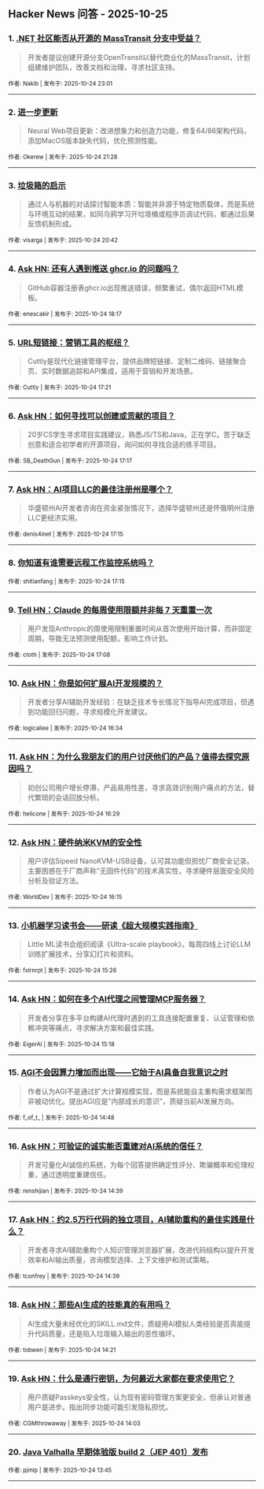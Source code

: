 ## Hacker News 问答 - 2025-10-25


### 1. [.NET 社区能否从开源的 MassTransit 分支中受益？](https://news.ycombinator.com/item?id=45699965)
> 开发者提议创建开源分支OpenTransit以替代商业化的MassTransit，计划组建维护团队，改善文档和治理，寻求社区支持。

<sub>作者: Nakib | 发布于: 2025-10-24 23:01</sub>

---

### 2. [进一步更新](https://news.ycombinator.com/item?id=45699283)
> Neural Web项目更新：改进想象力和创造力功能，修复64/86架构代码，添加MacOS版本缺失代码，优化预测性能。

<sub>作者: Okerew | 发布于: 2025-10-24 21:28</sub>

---

### 3. [垃圾箱的启示](https://news.ycombinator.com/item?id=45698854)
> 通过人与机器的对话探讨智能本质：智能并非源于特定物质载体，而是系统与环境互动的结果，如同乌鸦学习开垃圾桶或程序员调试代码，都通过后果反馈机制形成。

<sub>作者: visarga | 发布于: 2025-10-24 20:42</sub>

---

### 4. [Ask HN: 还有人遇到推送 ghcr.io 的问题吗？](https://news.ycombinator.com/item?id=45697510)
> GitHub容器注册表ghcr.io出现推送错误，频繁重试，偶尔返回HTML模板。

<sub>作者: enescakir | 发布于: 2025-10-24 18:17</sub>

---

### 5. [URL短链接：营销工具的枢纽？](https://news.ycombinator.com/item?id=45696864)
> Cuttly是现代化链接管理平台，提供品牌短链接、定制二维码、链接聚合页、实时数据追踪和API集成，适用于营销和开发场景。

<sub>作者: Cuttly | 发布于: 2025-10-24 17:21</sub>

---

### 6. [Ask HN：如何寻找可以创建或贡献的项目？](https://news.ycombinator.com/item?id=45696827)
> 20岁CS学生寻求项目实践建议，熟悉JS/TS和Java，正在学C。苦于缺乏创意和适合初学者的开源项目，询问如何寻找合适的练手项目。

<sub>作者: SB_DeathGun | 发布于: 2025-10-24 17:17</sub>

---

### 7. [Ask HN：AI项目LLC的最佳注册州是哪个？](https://news.ycombinator.com/item?id=45696812)
> 华盛顿州AI开发者咨询在资金紧张情况下，选择华盛顿州还是怀俄明州注册LLC更经济实用。

<sub>作者: denis4inet | 发布于: 2025-10-24 17:15</sub>

---

### 8. [你知道有谁需要远程工作监控系统吗？](https://news.ycombinator.com/item?id=45696796)

<sub>作者: shitianfang | 发布于: 2025-10-24 17:15</sub>

---

### 9. [Tell HN：Claude 的每周使用限额并非每 7 天重置一次](https://news.ycombinator.com/item?id=45696713)
> 用户发现Anthropic的周使用限制重置时间从首次使用开始计算，而非固定周期，导致无法预测使用配额，影响工作计划。

<sub>作者: ctoth | 发布于: 2025-10-24 17:08</sub>

---

### 10. [Ask HN：你是如何扩展AI开发规模的？](https://news.ycombinator.com/item?id=45696288)
> 开发者分享AI辅助开发经验：在缺乏技术专长情况下指导AI完成项目，但遇到功能回归问题，寻求规模化开发建议。

<sub>作者: logicallee | 发布于: 2025-10-24 16:34</sub>

---

### 11. [Ask HN：为什么我朋友们的用户讨厌他们的产品？值得去探究原因吗？](https://news.ycombinator.com/item?id=45696236)
> 初创公司用户增长停滞，产品易用性差，寻求高效识别用户痛点的方法，替代繁琐的会话回放分析。

<sub>作者: helicone | 发布于: 2025-10-24 16:29</sub>

---

### 12. [Ask HN：硬件纳米KVM的安全性](https://news.ycombinator.com/item?id=45696109)
> 用户评估Sipeed NanoKVM-USB设备，认可其功能但担忧厂商安全记录。主要困惑在于厂商声称"无固件代码"的技术真实性，寻求硬件层面安全风险分析及验证方法。

<sub>作者: WorldDev | 发布于: 2025-10-24 16:15</sub>

---

### 13. [小机器学习读书会——研读《超大规模实践指南》](https://news.ycombinator.com/item?id=45695629)
> Little ML读书会组织阅读《Ultra-scale playbook》，每周四线上讨论LLM训练扩展技术，分享幻灯片和资料。

<sub>作者: fxlrnrpt | 发布于: 2025-10-24 15:26</sub>

---

### 14. [Ask HN：如何在多个AI代理之间管理MCP服务器？](https://news.ycombinator.com/item?id=45695556)
> 开发者分享在多平台构建AI代理时遇到的工具连接配置重复、认证管理和依赖冲突等痛点，寻求解决方案和最佳实践。

<sub>作者: EigerAI | 发布于: 2025-10-24 15:18</sub>

---

### 15. [AGI不会因算力增加而出现——它始于AI具备自我意识之时](https://news.ycombinator.com/item?id=45695202)
> 作者认为AGI不是通过扩大计算规模实现，而是系统能自主重构需求框架而非被动优化。提出AGI应是"内部成长的意识"，质疑当前AI发展方向。

<sub>作者: f_of_t_ | 发布于: 2025-10-24 14:48</sub>

---

### 16. [Ask HN：可验证的诚实能否重建对AI系统的信任？](https://news.ycombinator.com/item?id=45695120)
> 开发可量化AI诚信的系统，为每个回答提供确定性评分、欺骗概率和伦理权重，通过透明度重建信任。

<sub>作者: renshijian | 发布于: 2025-10-24 14:39</sub>

---

### 17. [Ask HN：约2.5万行代码的独立项目，AI辅助重构的最佳实践是什么？](https://news.ycombinator.com/item?id=45695112)
> 开发者寻求AI辅助重构个人知识管理浏览器扩展，改进代码结构以提升开发效率和AI输出质量，咨询模型选择、上下文维护和测试策略。

<sub>作者: tconfrey | 发布于: 2025-10-24 14:39</sub>

---

### 18. [Ask HN：那些AI生成的技能真的有用吗？](https://news.ycombinator.com/item?id=45694949)
> AI生成大量未经优化的SKILL.md文件，质疑用AI模拟人类经验是否真能提升代码质量，还是陷入垃圾输入输出的恶性循环。

<sub>作者: tobwen | 发布于: 2025-10-24 14:21</sub>

---

### 19. [Ask HN：什么是通行密钥，为何最近大家都在要求使用它？](https://news.ycombinator.com/item?id=45694772)
> 用户质疑Passkeys安全性，认为现有密码管理方案更安全，但承认对普通用户是进步。指出同步功能可能引发隐私担忧。

<sub>作者: CGMthrowaway | 发布于: 2025-10-24 14:03</sub>

---

### 20. [Java Valhalla 早期体验版 build 2（JEP 401）发布](https://news.ycombinator.com/item?id=45694578)

<sub>作者: pjmlp | 发布于: 2025-10-24 13:45</sub>

---
